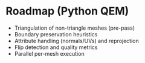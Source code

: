 # Roadmap (Python QEM)

- Triangulation of non-triangle meshes (pre-pass)
- Boundary preservation heuristics
- Attribute handling (normals/UVs) and reprojection
- Flip detection and quality metrics
- Parallel per-mesh execution
